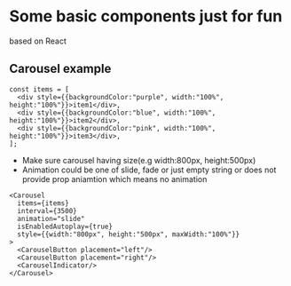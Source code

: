 # Some basic components just for fun
based on React

## Carousel example
```
const items = [
  <div style={{backgroundColor:"purple", width:"100%", height:"100%"}}>item1</div>,
  <div style={{backgroundColor:"blue", width:"100%", height:"100%"}}>item2</div>,
  <div style={{backgroundColor:"pink", width:"100%", height:"100%"}}>item3</div>,
];
```
- Make sure carousel having size(e.g width:800px, height:500px)
- Animation could be one of slide, fade or just empty string or does not provide prop aniamtion which means no animation 
```
<Carousel 
  items={items} 
  interval={3500} 
  animation="slide" 
  isEnabledAutoplay={true} 
  style={{width:"800px", height:"500px", maxWidth:"100%"}}
>
  <CarouselButton placement="left"/>
  <CarouselButton placement="right"/>
  <CarouselIndicator/>
</Carousel>
```